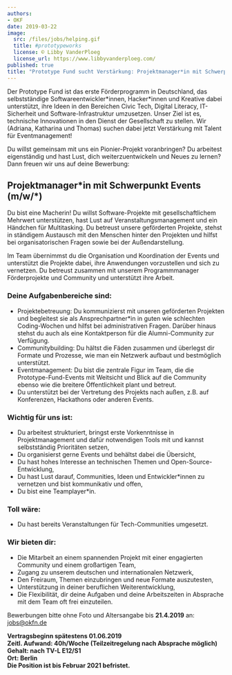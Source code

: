 ```yaml
---
authors:
- OKF
date: 2019-03-22
image:
  src: /files/jobs/helping.gif
  title: #prototypeworks
  license: © Libby VanderPloeg
  license_url: https://www.libbyvanderploeg.com/
published: true
title: "Prototype Fund sucht Verstärkung: Projektmanager*in mit Schwerpunkt Events (m/w/*)"
---
```

Der Prototype Fund ist das erste Förderprogramm in Deutschland, das selbstständige Softwareentwickler\*innen, Hacker\*innen und Kreative dabei unterstützt, ihre Ideen in den Bereichen Civic Tech, Digital Literacy, IT-Sicherheit und Software-Infrastruktur umzusetzen. Unser Ziel ist es, technische Innovationen in den Dienst der Gesellschaft zu stellen. Wir (Adriana, Katharina und Thomas) suchen dabei jetzt Verstärkung mit Talent für Eventmanagement!

Du willst gemeinsam mit uns ein Pionier-Projekt voranbringen? Du arbeitest eigenständig und hast Lust, dich weiterzuentwickeln und Neues zu lernen? Dann freuen wir uns auf deine Bewerbung:

## Projektmanager\*in mit Schwerpunkt Events (m/w/*)

Du bist eine Macherin! Du willst Software-Projekte mit gesellschaftlichem Mehrwert unterstützen, hast Lust auf Veranstaltungsmanagement und ein Händchen für Multitasking. Du betreust unsere geförderten Projekte, stehst in ständigem Austausch mit den Menschen hinter den Projekten und hilfst bei organisatorischen Fragen sowie bei der Außendarstellung.

Im Team übernimmst du die Organisation und Koordination der Events und unterstützt die Projekte dabei, ihre Anwendungen vorzustellen und sich zu vernetzen. Du betreust zusammen mit unserem Programmmanager Förderprojekte und Community und unterstützt ihre Arbeit.

### Deine Aufgabenbereiche sind:

* Projektebetreuung: Du kommunizierst mit unseren geförderten Projekten und begleitest sie als Ansprechpartner\*in in guten wie schlechten Coding-Wochen und hilfst bei administrativen Fragen. Darüber hinaus stehst du auch als eine Kontaktperson für die Alumni-Community zur Verfügung.
* Communitybuilding: Du hältst die Fäden zusammen und überlegst dir Formate und Prozesse, wie man ein Netzwerk aufbaut und bestmöglich unterstützt.
* Eventmanagement: Du bist die zentrale Figur im Team, die die Prototype-Fund-Events mit Weitsicht und Blick auf die Community ebenso wie die breitere Öffentlichkeit plant und betreut.
* Du unterstützt bei der Vertretung des Projekts nach außen, z.B. auf Konferenzen, Hackathons oder anderen Events.

### Wichtig für uns ist:

* Du arbeitest strukturiert, bringst erste Vorkenntnisse in Projektmanagement und dafür notwendigen Tools mit und kannst selbstständig Prioritäten setzen,
* Du organisierst gerne Events und behältst dabei die Übersicht,
* Du hast hohes Interesse an technischen Themen und Open-Source-Entwicklung,
* Du hast Lust darauf, Communities, Ideen und Entwickler\*innen zu vernetzen und bist kommunikativ und offen,
* Du bist eine Teamplayer\*in.

### Toll wäre:

* Du hast bereits Veranstaltungen für Tech-Communities umgesetzt.

### Wir bieten dir:

* Die Mitarbeit an einem spannenden Projekt mit einer engagierten Community und einem großartigen Team,
* Zugang zu unserem deutschen und internationalen Netzwerk,
* Den Freiraum, Themen einzubringen und neue Formate auszutesten,
* Unterstützung in deiner beruflichen Weiterentwicklung,
* Die Flexibilität, dir deine Aufgaben und deine Arbeitszeiten in Absprache mit dem Team oft frei einzuteilen.

Bewerbungen bitte ohne Foto und Altersangabe bis **21.4.2019** an:  
[jobs@okfn.de](mailto:jobs@okfn.de)

**Vertragsbeginn spätestens 01.06.2019  
Zeitl. Aufwand: 40h/Woche (Teilzeitregelung nach Absprache möglich)  
Gehalt: nach TV-L E12/S1  
Ort: Berlin  
Die Position ist bis Februar 2021 befristet.**
